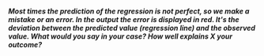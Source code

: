 ##### Most times the prediction of the regression is not perfect, so we make a mistake or an error. In the output the error is displayed in red. It's the deviation between the predicted value (regression line) and the observed value. What would you say in your case? How well explains X your outcome?